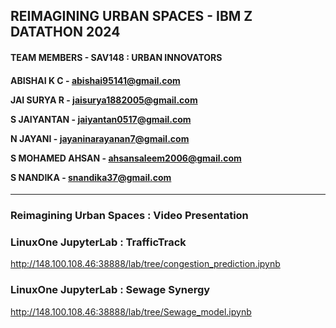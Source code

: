 <h2> REIMAGINING URBAN SPACES - IBM Z DATATHON 2024 </h2>

#### TEAM MEMBERS - SAV148 : URBAN INNOVATORS
<H4> 
  
ABISHAI K C - abishai95141@gmail.com
  
JAI SURYA R - jaisurya1882005@gmail.com

S JAIYANTAN - jaiyantan0517@gmail.com

N JAYANI - jayaninarayanan7@gmail.com

S MOHAMED AHSAN - ahsansaleem2006@gmail.com

S NANDIKA - snandika37@gmail.com

</H4>

<hr>

### Reimagining Urban Spaces : Video Presentation


### LinuxOne JupyterLab : TrafficTrack
http://148.100.108.46:38888/lab/tree/congestion_prediction.ipynb

### LinuxOne JupyterLab : Sewage Synergy 
http://148.100.108.46:38888/lab/tree/Sewage_model.ipynb
